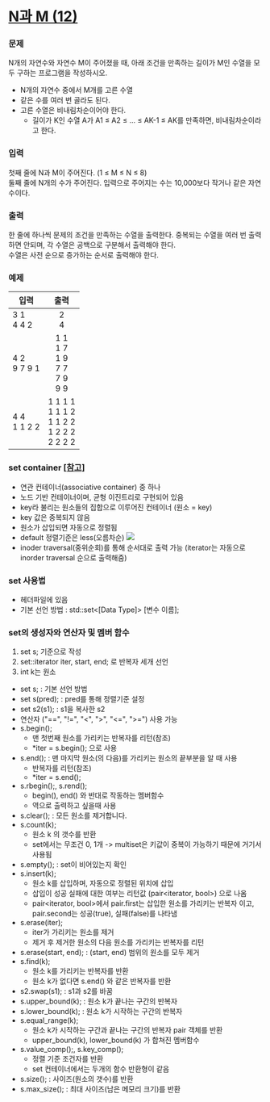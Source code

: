 # [N과 M (12)](https://www.acmicpc.net/problem/15666)  
  
### 문제  
  
N개의 자연수와 자연수 M이 주어졌을 때, 아래 조건을 만족하는 길이가 M인 수열을 모두 구하는 프로그램을 작성하시오.  
 - N개의 자연수 중에서 M개를 고른 수열  
 - 같은 수를 여러 번 골라도 된다.  
 - 고른 수열은 비내림차순이어야 한다.  
   - 길이가 K인 수열 A가 A1 ≤ A2 ≤ ... ≤ AK-1 ≤ AK를 만족하면, 비내림차순이라고 한다.  
  
### 입력  
  
첫째 줄에 N과 M이 주어진다. (1 ≤ M ≤ N ≤ 8)  
둘째 줄에 N개의 수가 주어진다. 입력으로 주어지는 수는 10,000보다 작거나 같은 자연수이다.  
  
### 출력  
  
한 줄에 하나씩 문제의 조건을 만족하는 수열을 출력한다. 중복되는 수열을 여러 번 출력하면 안되며, 각 수열은 공백으로 구분해서 출력해야 한다.  
수열은 사전 순으로 증가하는 순서로 출력해야 한다.  
  
### 예제  
  
|입력|출력|
|---|:---:|
|3 1<br/>4 4 2|2<br/>4|
|4 2<br/>9 7 9 1|1 1<br/>1 7<br/>1 9<br/>7 7<br/>7 9<br/>9 9|
|4 4<br/>1 1 2 2|1 1 1 1<br/>1 1 1 2<br/>1 1 2 2<br/>1 2 2 2<br/>2 2 2 2|
  
### set container [[참고](https://blockdmask.tistory.com/79)]  
  
 - 연관 컨테이너(associative container) 중 하나
 - 노드 기반 컨테이너이며, 균형 이진트리로 구현되어 있음
 - key라 불리는 원소들의 집합으로 이루어진 컨테이너 (원소 = key)
 - key 값은 중복되지 않음
 - 원소가 삽입되면 자동으로 정렬됨
 - default 정렬기준은 less(오름차순)
![](https://img1.daumcdn.net/thumb/R1280x0/?scode=mtistory2&fname=http%3A%2F%2Fcfile10.uf.tistory.com%2Fimage%2F9965114F5B571A6423CDF0)  
 - inoder traversal(중위순회)를 통해 순서대로 출력 가능 (iterator는 자동으로 inorder traversal 순으로 출력해줌)
  
### set 사용법  
  
 - <set> 헤더파일에 있음
 - 기본 선언 방법 : std::set<[Data Type]> [변수 이름];
  
### set의 생성자와 연산자 및 멤버 함수  
  
 1. set<int> s; 기준으로 작성  
 2. set<int>::iterator iter, start, end; 로 반복자 세개 선언  
 3. int k는 원소  
  
 - set<int> s; : 기본 선언 방법  
 - set<int> s(pred); : pred를 통해 정렬기준 설정  
 - set<int> s2(s1); : s1을 복사한 s2  
 - 연산자 ("==", "!=", "<", ">", "<=", ">=") 사용 가능  
 - s.begin();  
   - 맨 첫번째 원소를 가리키는 반복자를 리턴(참조)  
   - *iter = s.begin(); 으로 사용  
 - s.end(); : 맨 마지막 원소(의 다음)를 가리키는 원소의 끝부분을 알 때 사용  
   - 반복자를 리턴(참조)  
   - *iter = s.end();  
 - s.rbegin();, s.rend();  
   - begin(), end() 와 반대로 작동하는 멤버함수  
   - 역으로 출력하고 싶을때 사용  
 - s.clear(); : 모든 원소를 제거합니다.  
 - s.count(k);  
   - 원소 k 의 갯수를 반환  
   - set에서는 무조건  0, 1개 -> multiset은 키값이 중복이 가능하기 때문에 거기서 사용됨  
 - s.empty(); : set이 비어있는지 확인  
 - s.insert(k);  
   - 원소 k를 삽입하며, 자동으로 정렬된 위치에 삽입  
   - 삽입이 성공 실패에 대한 여부는 리턴값 (pair<iterator, bool>) 으로 나옴  
   - pair<iterator, bool>에서 pair.first는 삽입한 원소를 가리키는 반복자 이고, pair.second는 성공(true), 실패(false)를 나타냄  
 - s.erase(iter);  
   - iter가 가리키는 원소를 제거  
   - 제거 후 제거한 원소의 다음 원소를 가리키는 반복자를 리턴  
 - s.erase(start, end); : (start, end) 범위의 원소를 모두 제거  
 - s.find(k);  
   - 원소 k를 가리키는 반복자를 반환  
   - 원소 k가 없다면 s.end() 와 같은 반복자를 반환  
 - s2.swap(s1); : s1과 s2를 바꿈  
 - s.upper_bound(k); : 원소 k가 끝나는 구간의 반복자  
 - s.lower_bound(k); : 원소 k가 시작하는 구간의 반복자  
 - s.equal_range(k);  
   - 원소 k가 시작하는 구간과 끝나는 구간의 반복자 pair 객체를 반환  
   - upper_bound(k), lower_bound(k) 가 합쳐진 멤버함수  
 - s.value_comp();, s.key_comp();  
   - 정렬 기준 조건자를 반환  
   - set 컨테이너에서는 두개의 함수 반환형이 같음  
 - s.size(); : 사이즈(원소의 갯수)를 반환  
 - s.max_size(); : 최대 사이즈(남은 메모리 크기)를 반환  